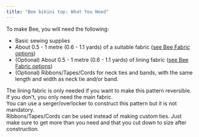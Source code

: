 ```yaml
---
title: "Bee bikini top: What You Need"
---
```


To make Bee, you will need the following:

- Basic sewing supplies
- About 0.5 - 1 metre (0.6 - 1.1 yards) of a suitable fabric ([see Bee Fabric options](/docs/patterns/bee/fabric/))
- (Optional) About 0.5 - 1 metre (0.6 - 1.1 yards) of lining fabric ([see Bee Fabric options](/docs/patterns/bee/fabric/))
- (Optional) Ribbons/Tapes/Cords for neck ties and bands, with the same length and width as neck tie and/or band.

<Note>

The lining fabric is only needed if you want to make this pattern reversible. If you don't, you only need the main fabric.\
You can use a serger/overlocker to construct this pattern but it is not mandatory.\
Ribbons/Tapes/Cords can be used instead of making custom ties. Just make sure to get more than you need and that you cut down to size after construction.

</Note>
